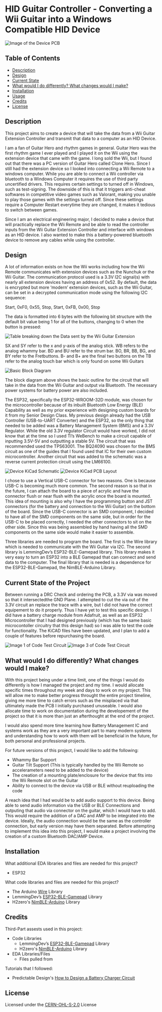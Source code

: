 # HID Guitar Controller - Converting a Wii Guitar into a Windows Compatible HID Device

![Image of the Device PCB]()	<!-- Add image of the PCB -->

## Table of Contents

- [Description](#description)
- [Design](#design)
- [Current State](#current-state-of-the-project)
- [What would I do differently? What changes would I make?](#what-would-i-do-differently-what-changes-would-i-make)
- [Installation](#installation) <!-- Should I have Installation and Usage above or below the Design, Current State, Changes, etc? -->
- [Usage](#usage)
- [Credits](#credits)
- [License](#license)

## Description

This project aims to create a device that will take the data from a Wii Guitar Extension Controller and transmit that data to a computer as an HID Device. 

I am a fan of Guitar Hero and rhythm games in general. Guitar Hero was the first rhythm game I ever played and I played it on the Wii using the extension device that came with the game. I long sold the Wii, but I found out that there was a PC version of Guitar Hero called Clone Hero. Since I still had the extension device so I looked into connecting a Wii Remote to a windows computer. While you are able to connect a Wii controller via bluetooth to a Windows Computer it requires the use of third party uncertified drivers. This requires certain settings to turned off in Windows, such as test-signing. The downside of this is that it triggers anti-cheat softwares in competitive video games such as Valorant, making you unable to play those games with the settings turned off. Since these settings require a Computer Restart everytime they are changed, it makes it tedious to switch between games. 

Since I am an electrical engineering major, I decided to make a device that will practically replace the Wii Remote and be able to read the controller inputs from the Wii Guitar Extension Controller and interface with windows as an HID device. I also wanted to make this a battery-powered bluetooth device to remove any cables while using the controller. 

## Design

A lot of information exists on how the Wii works including how the Wii Remote communicates with extension devices such as the Nunchuk or the Wii Guitar. The communication protocol used is a 3.3V I2C signal(s) with nearly all extension devices having an address of 0x52. By default, the data is encrypted but more ‘modern’ extension devices, such as the Wii Guitar, can be set in a decrypted communication mode using the following I2C sequence:

Start, 0xF0, 0x55, Stop, Start, 0xFB, 0x00, Stop

The data is formatted into 6 bytes with the following bit structure with the default bit value being 1 for all of the buttons, changing to 0 when the button is pressed:

![Table breaking down the Data sent by the Wii Guitar Extension](assests/Wii%20Guitar%20Data.png)

SX and SY refer to the x and y-axis of the analog stick. 
WB refers to the analog whammy bar. 
BD and BU refer to the strum bar. 
BO, BR, BB, BG, and BY refer to the Fretbuttons.
B- and B+ are the final two buttons on the 
TB refer to the analog touch bar which is only found on some Wii Guitars

![Basic Block Diagram](assests/Wii%20Guitar%20Converter.drawio.png)

The block diagram above shows the basic outline for the circuit that will take in the data from the Wii Guitar and output via Bluetooth. The necessary power systems for battery power are also included. 

The ESP32, specifically the ESP32-WROOM-32D module, was chosen for the microcontroller because of its inbuilt Bluetooth Low Energy (BLE) Capability as well as my prior experience with designing custom boards for it from my Senior Design Class. My previous design already had the USB Controller (USB-to-UART Converter) and the ESP32, so the only thing that needed to be added was a Battery Management System (BMS) and a 3.3V Regulator. While the old 3.3V regulator Circuit would have worked, I did not know that at the time so I used TI’s WeBench to make a circuit capable of inputting 3.5V-5V and outputting a stable 5V. The circuit that was recommended used the TPS63001. The BQ24090 was chosen for the BMS circuit as one of the guides that I found used that IC for their own custom microcontroller. Another circuit that was added to the schematic was a reverse current protection circuit using the LM66100.

![Device KiCad Schematic](assests/Wii%20Guitar%20Schematic.png)
![Device KiCad PCB Layout](assests/WiiGuitarPCB.png)

I chose to use a Vertical USB-C connector for two reasons. One is because USB-C is becoming much more common. The second reason is so that in the future, I can attach the board to a piece of acrylic and have the connector flush or near flush with the acrylic once the board is mounted. This idea of mounting is also why I have the programming button and JST connectors (for the battery and connection to the Wii Guitar) on the bottom of the board. Since the USB-C connector is an SMD component, I decided to have all of the SMD components on the same side, but in order for the USB-C to be placed correctly, I needed the other connectors to sit on the other side. Since this was being assembled by hand having all the SMD components on the same side would make it easier to assemble. 

Three libraries are needed to program the board. The first is the Wire library which is needed to communicate with the Wii Guitar via I2C. The second library is LemmingDev’s ESP32-BLE-Gamepad library. This library makes it very easy to turn an ESP32 into a BLE Gamepad that can connect and send data to the computer. The final library that is needed is a dependence for the ESP32-BLE-Gamepad, the NimBLE-Arduino Library. 

## Current State of the Project

Between running a DRC Check and ordering the PCB, a 3.3V via was moved so that it intersectedthe GND Plane. I attempted to cut the via out of the 3.3V circuit an replace the trace with a wire, but I did not have the correct equipement to do it properly. Thus I have yet to test this specific design. I did have a battery charge module from Adafruit, as well as an ESP32 Microcontroller that I had designed previously (which has the same basic microcontoller circuitry that this design had) so I was able to test the code for functionality. The KiCAD files have been updated, and I plan to add a couple of features before repurchasing the board. 

![Image 1 of Code Test Circuit](assests/CodeTest1.jpg)
![Image 3 of Code Test Circuit](assests/CodeTest3.jpg)

## What would I do differently? What changes would I make?

With this project being under a time limit, one of the things I would do differently is how I managed the project and my time. I would allocate specific times throughout my week and days to work on my project. This will allow me to make better progress throught the entire project timeline, giving me more time to catch errors such as the misplaced via that ultimately made the PCB I initially purchased unuseable. I would also allocate time to work on documentation during the developement of the project so that it is more than just an afterthought at the end of the project. 

I would also spend more time learning how Battery Management IC and systems work as they are a very important part to many modern systems and understanding how to work with them will be beneficial in the future, for both personal and professional projects. 

For future versions of this project, I would like to add the following:
- Whammy Bar Support
- Guitar Tilt Support (This is typically handled by the Wii Remote so accelerameters need to be added to the device)
- The creation of a mounting plate/enclosure for the device that fits into the Wii Remote slot on the Guitar
- Ability to connect to the device via USB or BLE without reuploading the code

A reach idea that I had would be to add audio support to this device. Being able to send audio information via the USB or BLE Connections and outputing that audio via connector on the guitar, which I would have to add. This would require the addition of a DAC and AMP to be integrated into the device. Ideally, the audio connection would be the same as the controller connection, but early version may have them separated. Before attempting to implement this idea into this project, I would make a project involving the creation of a custom Bluetooth DAC/AMP Device. 

## Installation

What additional EDA libraries and files are needed for this project?
- ESP32

What code libraries and files are needed for this project?
- The Arduino [Wire](https://www.arduino.cc/reference/en/language/functions/communication/wire/) Library
- LemmingDev’s [ESP32-BLE-Gamepad](https://github.com/lemmingDev/ESP32-BLE-Gamepad) Library
- H2zero's [NimBLE-Arduino](https://github.com/h2zero/NimBLE-Arduino/releases/tag/1.4.1) Library

<!--

## Usage


## Features

If your project has a lot of features, list them here.

## Tests

-->

## Credits

Third-Part assests used in this project:
- Code Libraries
  - LemmingDev’s [ESP32-BLE-Gamepad](https://github.com/lemmingDev/ESP32-BLE-Gamepad) Library
  - H2zero's [NimBLE-Arduino](https://github.com/h2zero/NimBLE-Arduino/releases/tag/1.4.1) Library
- EDA Libraries/Files
  - Files pulled from []()

Tutorials that I followed:
- Predictable Design's [How to Design a Battery Charger Circuit](https://www.youtube.com/watch?v=XBKOkvwgwNw)

## License

Licensed under the [CERN-OHL-S-2.0](LICENSE.txt) License
